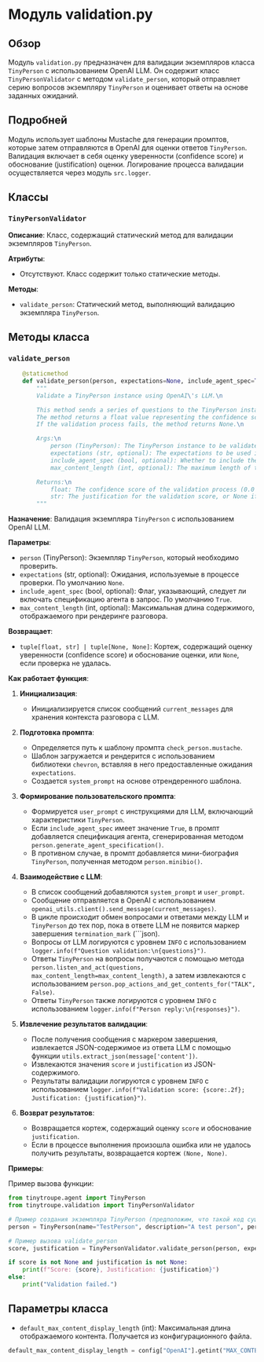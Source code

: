 # Модуль validation.py

## Обзор

Модуль `validation.py` предназначен для валидации экземпляров класса `TinyPerson` с использованием OpenAI LLM. Он содержит класс `TinyPersonValidator` с методом `validate_person`, который отправляет серию вопросов экземпляру `TinyPerson` и оценивает ответы на основе заданных ожиданий.

## Подробней

Модуль использует шаблоны Mustache для генерации промптов, которые затем отправляются в OpenAI для оценки ответов `TinyPerson`. Валидация включает в себя оценку уверенности (confidence score) и обоснование (justification) оценки. Логирование процесса валидации осуществляется через модуль `src.logger`.

## Классы

### `TinyPersonValidator`

**Описание**: Класс, содержащий статический метод для валидации экземпляров `TinyPerson`.

**Атрибуты**:
- Отсутствуют. Класс содержит только статические методы.

**Методы**:
- `validate_person`: Статический метод, выполняющий валидацию экземпляра `TinyPerson`.

## Методы класса

### `validate_person`

```python
    @staticmethod
    def validate_person(person, expectations=None, include_agent_spec=True, max_content_length=default_max_content_display_length) -> tuple[float, str] | tuple[None, None]:
        """
        Validate a TinyPerson instance using OpenAI\'s LLM.\n

        This method sends a series of questions to the TinyPerson instance to validate its responses using OpenAI\'s LLM.\n
        The method returns a float value representing the confidence score of the validation process.\n
        If the validation process fails, the method returns None.\n

        Args:\n
            person (TinyPerson): The TinyPerson instance to be validated.\n
            expectations (str, optional): The expectations to be used in the validation process. Defaults to None.\n
            include_agent_spec (bool, optional): Whether to include the agent specification in the prompt. Defaults to True.\n
            max_content_length (int, optional): The maximum length of the content to be displayed when rendering the conversation.\n

        Returns:\n
            float: The confidence score of the validation process (0.0 to 1.0), or None if the validation process fails.\n
            str: The justification for the validation score, or None if the validation process fails.
        """
```

**Назначение**: Валидация экземпляра `TinyPerson` с использованием OpenAI LLM.

**Параметры**:
- `person` (TinyPerson): Экземпляр `TinyPerson`, который необходимо проверить.
- `expectations` (str, optional): Ожидания, используемые в процессе проверки. По умолчанию `None`.
- `include_agent_spec` (bool, optional): Флаг, указывающий, следует ли включать спецификацию агента в запрос. По умолчанию `True`.
- `max_content_length` (int, optional): Максимальная длина содержимого, отображаемого при рендеринге разговора.

**Возвращает**:
- `tuple[float, str] | tuple[None, None]`: Кортеж, содержащий оценку уверенности (confidence score) и обоснование оценки, или `None`, если проверка не удалась.

**Как работает функция**:
1. **Инициализация**:
   - Инициализируется список сообщений `current_messages` для хранения контекста разговора с LLM.

2. **Подготовка промпта**:
   - Определяется путь к шаблону промпта `check_person.mustache`.
   - Шаблон загружается и рендерится с использованием библиотеки `chevron`, вставляя в него предоставленные ожидания `expectations`.
   - Создается `system_prompt` на основе отрендеренного шаблона.

3. **Формирование пользовательского промпта**:
   - Формируется `user_prompt` с инструкциями для LLM, включающий характеристики `TinyPerson`.
   - Если `include_agent_spec` имеет значение `True`, в промпт добавляется спецификация агента, сгенерированная методом `person.generate_agent_specification()`.
   - В противном случае, в промпт добавляется мини-биография `TinyPerson`, полученная методом `person.minibio()`.

4. **Взаимодействие с LLM**:
   - В список сообщений добавляются `system_prompt` и `user_prompt`.
   - Сообщение отправляется в OpenAI с использованием `openai_utils.client().send_message(current_messages)`.
   - В цикле происходит обмен вопросами и ответами между LLM и `TinyPerson` до тех пор, пока в ответе LLM не появится маркер завершения `termination_mark` (```json).
   - Вопросы от LLM логируются с уровнем `INFO` с использованием `logger.info(f"Question validation:\n{questions}")`.
   - Ответы `TinyPerson` на вопросы получаются с помощью метода `person.listen_and_act(questions, max_content_length=max_content_length)`, а затем извлекаются с использованием `person.pop_actions_and_get_contents_for("TALK", False)`.
   - Ответы `TinyPerson` также логируются с уровнем `INFO` с использованием `logger.info(f"Person reply:\n{responses}")`.

5. **Извлечение результатов валидации**:
   - После получения сообщения с маркером завершения, извлекается JSON-содержимое из ответа LLM с помощью функции `utils.extract_json(message['content'])`.
   - Извлекаются значения `score` и `justification` из JSON-содержимого.
   - Результаты валидации логируются с уровнем `INFO` с использованием `logger.info(f"Validation score: {score:.2f}; Justification: {justification}")`.

6. **Возврат результатов**:
   - Возвращается кортеж, содержащий оценку `score` и обоснование `justification`.
   - Если в процессе выполнения произошла ошибка или не удалось получить результаты, возвращается кортеж `(None, None)`.

**Примеры**:

Пример вызова функции:

```python
from tinytroupe.agent import TinyPerson
from tinytroupe.validation import TinyPersonValidator

# Пример создания экземпляра TinyPerson (предположим, что такой код существует)
person = TinyPerson(name="TestPerson", description="A test person", persona="A test persona")

# Пример вызова validate_person
score, justification = TinyPersonValidator.validate_person(person, expectations="Some expectations")

if score is not None and justification is not None:
    print(f"Score: {score}, Justification: {justification}")
else:
    print("Validation failed.")
```

## Параметры класса

- `default_max_content_display_length` (int): Максимальная длина отображаемого контента. Получается из конфигурационного файла.

```python
default_max_content_display_length = config["OpenAI"].getint("MAX_CONTENT_DISPLAY_LENGTH", 1024)